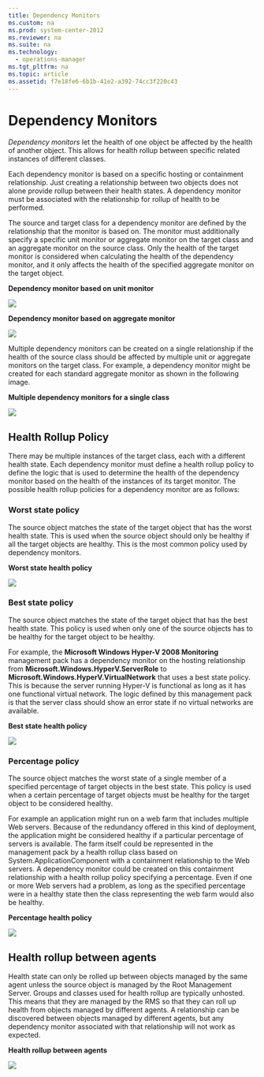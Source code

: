 ```yaml
---
title: Dependency Monitors
ms.custom: na
ms.prod: system-center-2012
ms.reviewer: na
ms.suite: na
ms.technology: 
  - operations-manager
ms.tgt_pltfrm: na
ms.topic: article
ms.assetid: f7e18fe6-6b1b-41e2-a392-74cc3f220c43
---
```

# Dependency Monitors
*Dependency monitors* let the health of one object be affected by the health of another object. This allows for health rollup between specific related instances of different classes.

Each dependency monitor is based on a specific hosting or containment relationship. Just creating a relationship between two objects does not alone provide rollup between their health states. A dependency monitor must be associated with the relationship for rollup of health to be performed.

The source and target class for a dependency monitor are defined by the relationship that the monitor is based on. The monitor must additionally specify a specific unit monitor or aggregate monitor on the target class and an aggregate monitor on the source class. Only the health of the target monitor is considered when calculating the health of the dependency monitor, and it only affects the health of the specified aggregate monitor on the target object.

**Dependency monitor based on unit monitor**

![](/Image/AuthGuide_10_DependencyMonitorUnit.gif)

**Dependency monitor based on aggregate monitor**

![](/Image/AuthGuide_11_DependencyMonitorAggregate.gif)

Multiple dependency monitors can be created on a single relationship if the health of the source class should be affected by multiple unit or aggregate monitors on the target class. For example, a dependency monitor might be created for each standard aggregate monitor as shown in the following image.

**Multiple dependency monitors for a single class**

![](/Image/AuthGuide_12_DependencyMonitorMutiple.gif)

## Health Rollup Policy
There may be multiple instances of the target class, each with a different health state. Each dependency monitor must define a health rollup policy to define the logic that is used to determine the health of the dependency monitor based on the health of the instances of its target monitor. The possible health rollup policies for a dependency monitor are as follows:

### Worst state policy
The source object matches the state of the target object that has the worst health state. This is used when the source object should only be healthy if all the target objects are healthy. This is the most common policy used by dependency monitors.

**Worst state health policy**

![](/Image/AuthGuide_13_DependencyWorstOf.gif)

### Best state policy
The source object matches the state of the target object that has the best health state. This policy is used when only one of the source objects has to be healthy for the target object to be healthy.

For example, the **Microsoft Windows Hyper\-V 2008 Monitoring** management pack has a dependency monitor on the hosting relationship from **Microsoft.Windows.HyperV.ServerRole** to **Microsoft.Windows.HyperV.VirtualNetwork** that uses a best state policy. This is because the server running Hyper\-V is functional as long as it has one functional virtual network. The logic defined by this management pack is that the server class should show an error state if no virtual networks are available.

**Best state health policy**

![](/Image/AuthGuide_14_DependencyBestOf.gif)

### Percentage policy
The source object matches the worst state of a single member of a specified percentage of target objects in the best state. This policy is used when a certain percentage of target objects must be healthy for the target object to be considered healthy.

For example an application might run on a web farm that includes multiple Web servers. Because of the redundancy offered in this kind of deployment, the application might be considered healthy if a particular percentage of servers is available. The farm itself could be represented in the management pack by a health rollup class based on System.ApplicationComponent with a containment relationship to the Web servers. A dependency monitor could be created on this containment relationship with a health rollup policy specifying a percentage. Even if one or more Web servers had a problem, as long as the specified percentage were in a healthy state then the class representing the web farm would also be healthy.

**Percentage health policy**

![](/Image/AuthGuide_15_DependencyPercentage.gif)

## Health rollup between agents
Health state can only be rolled up between objects managed by the same agent unless the source object is managed by the Root Management Server. Groups and classes used for health rollup are typically unhosted. This means that they are managed by the RMS so that they can roll up health from objects managed by different agents. A relationship can be discovered between objects managed by different agents, but any dependency monitor associated with that relationship will not work as expected.

**Health rollup between agents**

![](/Image/AuthGuide_16_RollupBetweenAgents.gif)


